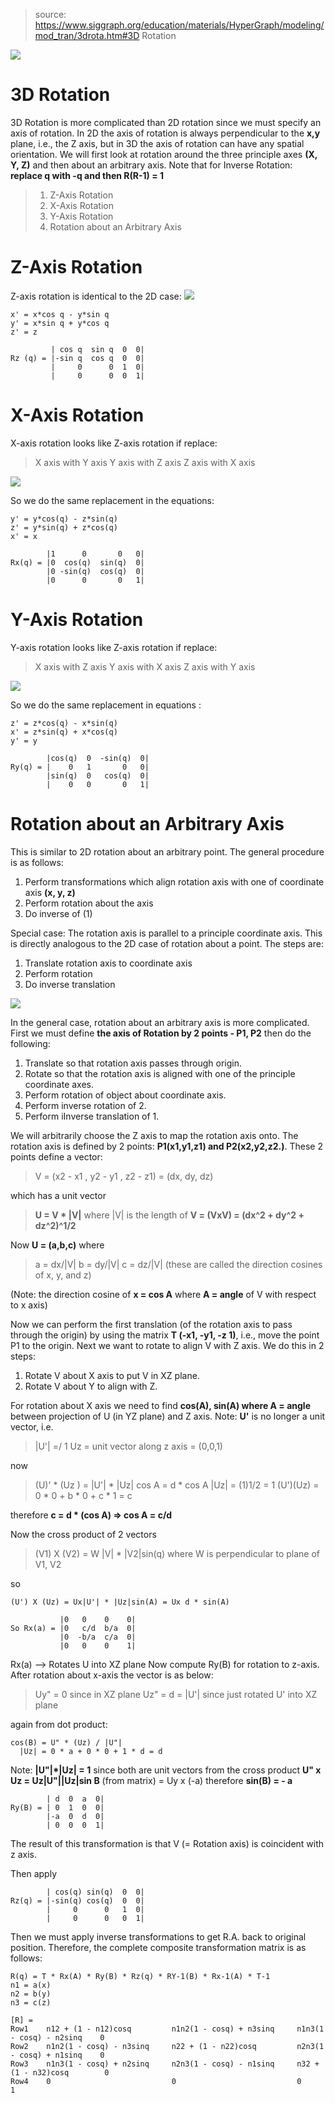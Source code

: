 > source: https://www.siggraph.org/education/materials/HyperGraph/modeling/mod_tran/3drota.htm#3D Rotation

![](images/feature.jpg)

# 3D Rotation

3D Rotation is more complicated than 2D rotation since we must specify an axis of rotation. In 2D the axis of rotation is always perpendicular to the **x,y** plane, i.e., the Z axis, but in 3D the axis of rotation can have any spatial orientation. We will first look at rotation around the three principle axes **(X, Y, Z)** and then about an arbitrary axis. Note that for Inverse Rotation: **replace q with -q and then R(R-1) = 1**

> 1. Z-Axis Rotation
> 2. X-Axis Rotation
> 3. Y-Axis Rotation
> 4. Rotation about an Arbitrary Axis

# Z-Axis Rotation

Z-axis rotation is identical to the 2D case:
![](images/3drotz.gif)

```
x' = x*cos q - y*sin q
y' = x*sin q + y*cos q
z' = z

         | cos q  sin q  0  0|
Rz (q) = |-sin q  cos q  0  0|
         |     0      0  1  0|
         |     0      0  0  1|
```

# X-Axis Rotation

X-axis rotation looks like Z-axis rotation if replace:

>X axis with Y axis
Y axis with Z axis
Z axis with X axis

![](images/3drotx.gif)

So we do the same replacement in the equations:
```
y' = y*cos(q) - z*sin(q)
z' = y*sin(q) + z*cos(q)
x' = x

        |1      0       0   0|
Rx(q) = |0  cos(q)  sin(q)  0|
        |0 -sin(q)  cos(q)  0|
        |0      0       0   1|
```

# Y-Axis Rotation

Y-axis rotation looks like Z-axis rotation if replace:

> X axis with Z axis
> Y axis with X axis
> Z axis with Y axis

![](images/3droty.gif)

So we do the same replacement in equations :

```
z' = z*cos(q) - x*sin(q)
x' = z*sin(q) + x*cos(q)
y' = y

        |cos(q)  0  -sin(q)  0|
Ry(q) = |    0   1       0   0|
        |sin(q)  0   cos(q)  0|
        |    0   0       0   1|
```

# Rotation about an Arbitrary Axis

This is similar to 2D rotation about an arbitrary point. The general procedure is as follows:

1. Perform transformations which align rotation axis with one of coordinate axis **(x, y, z)**
2. Perform rotation about the axis
3. Do inverse of (1)

Special case: The rotation axis is parallel to a principle coordinate axis. This is directly analogous to the 2D case of rotation about a point. The steps are:

1. Translate rotation axis to coordinate axis
2. Perform rotation
3. Do inverse translation

![](images/3drotar1.gif)

In the general case, rotation about an arbitrary axis is more complicated. First we must define **the axis of Rotation by 2 points - P1, P2** then do the following:

1. Translate so that rotation axis passes through origin.
2. Rotate so that the rotation axis is aligned with one of the principle coordinate axes.
3. Perform rotation of object about coordinate axis.
4. Perform inverse rotation of 2.
5. Perform iInverse translation of 1.

We will arbitrarily choose the Z axis to map the rotation axis onto. The rotation axis is defined by 2 points: **P1(x1,y1,z1) and P2(x2,y2,z2.)**. These 2 points define a vector:

> V = (x2 - x1 , y2 - y1 , z2 - z1) = (dx, dy, dz)

which has a unit vector

> **U = V \* |V|** where |V| is the length of **V = (VxV) = (dx^2 + dy^2 + dz^2)^1/2**

Now **U = (a,b,c)** where

> a = dx/|V|
> b = dy/|V|
> c = dz/|V| (these are called the direction cosines of x, y, and z)

(Note: the direction cosine of **x = cos A** where **A = angle** of V with respect to x axis)

Now we can perform the first translation (of the rotation axis to pass through the origin) by using the matrix **T (-x1, -y1, -z 1)**, i.e., move the point P1 to the origin. Next we want to rotate to align V with Z axis. We do this in 2 steps:

1. Rotate V about X axis to put V in XZ plane.
2. Rotate V about Y to align with Z.

For rotation about X axis we need to find **cos(A), sin(A) where A = angle** between projection of U (in YZ plane) and Z axis.
Note: **U'** is no longer a unit vector, i.e.
> |U'| =/ 1
> Uz = unit vector along z axis = (0,0,1)

now

> (U)' \* (Uz ) = |U'| \* |Uz| cos A = d \* cos A
> |Uz| = (1)1/2 = 1
> (U')(Uz) = 0 \* 0 + b \* 0 + c \* 1 = c

therefore **c = d \* (cos A) => cos A = c/d**

Now the cross product of 2 vectors

> (V1) X (V2) = W |V| \* |V2|sin(q) where W is perpendicular to plane of V1, V2

so

```
(U') X (Uz) = Ux|U'| * |Uz|sin(A) = Ux d * sin(A)

	       |0   0    0    0|
So Rx(a) = |0   c/d  b/a  0|
           |0  -b/a  c/a  0|
           |0   0    0    1|
```
Rx(a) --> Rotates U into XZ plane
Now compute Ry(B) for rotation to z-axis.
After rotation about x-axis the vector is as below:
> Uy" = 0 since in XZ plane
> Uz" = d = |U'| since just rotated U' into XZ plane


again from dot product:
```
cos(B) = U" * (Uz) / |U"|
  |Uz| = 0 * a + 0 * 0 + 1 * d = d
```
Note: **|U"|\*|Uz| = 1** since both are unit vectors
from the cross product **U" x Uz = Uz|U"||Uz|sin B**
(from matrix) = Uy x (-a)
therefore **sin(B) = - a**
```
	    | d  0  a  0|
Ry(B) = | 0  1  0  0|
	    |-a  0  d  0|
	    | 0  0  0  1|
```
The result of this transformation is that V (= Rotation axis) is coincident with z axis.

Then apply
```
        | cos(q) sin(q)  0  0|
Rz(q) = |-sin(q) cos(q)  0  0|
        |     0      0   1  0|
        |     0      0   0  1|
```
Then we must apply inverse transformations to get R.A. back to original position. Therefore, the complete composite transformation matrix is as follows:
```
R(q) = T * Rx(A) * Ry(B) * Rz(q) * RY-1(B) * Rx-1(A) * T-1
n1 = a(x)
n2 = b(y)
n3 = c(z)

[R] =
Row1    n12 + (1 - n12)cosq         n1n2(1 - cosq) + n3sinq     n1n3(1 - cosq) - n2sinq    0
Row2	n1n2(1 - cosq) - n3sinq     n22 + (1 - n22)cosq         n2n3(1 - cosq) + n1sinq    0
Row3	n1n3(1 - cosq) + n2sinq     n2n3(1 - cosq) - n1sinq     n32 + (1 - n32)cosq        0
Row4	0                           0                           0                          1
```